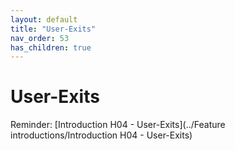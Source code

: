 ```yaml
---
layout: default
title: "User-Exits"
nav_order: 53
has_children: true
---
```

# User-Exits
Reminder: [Introduction H04 - User-Exits](../Feature introductions/Introduction H04 - User-Exits)  
